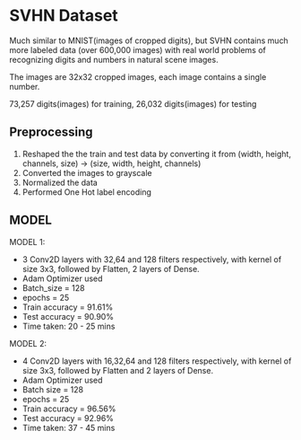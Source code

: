 # SVHN Dataset

Much similar to MNIST(images of cropped digits), but SVHN contains much more labeled data (over 600,000 images) with real world problems of recognizing digits and numbers in natural scene images.

The images are 32x32 cropped images, each image contains a single number. 

73,257 digits(images) for training, 26,032 digits(images) for testing

## Preprocessing

1. Reshaped the the train and test data by converting it from (width, height, channels, size) -> (size, width, height, channels)
2. Converted the images to grayscale
3. Normalized the data
4. Performed One Hot label encoding 

## MODEL

MODEL 1: 
- 3 Conv2D layers with 32,64 and 128 filters respectively, with kernel of size 3x3, followed by Flatten, 2 layers of Dense.
- Adam Optimizer used
- Batch_size = 128
- epochs = 25
- Train accuracy = 91.61%
- Test accuracy = 90.90%
- Time taken: 20 - 25 mins

MODEL 2:
- 4 Conv2D layers with 16,32,64 and 128 filters respectively, with kernel of size 3x3, followed by Flatten and 2 layers of Dense.
- Adam Optimizer used
- Batch size = 128
- epochs = 25
- Train accuracy = 96.56%
- Test accuracy = 92.96%
- Time taken: 37 - 45 mins


